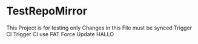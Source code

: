 # TestRepoMirror
This Project is for testing only
Changes in this File must be synced
Trigger CI
Trigger CI use PAT
Force Update
HALLO
